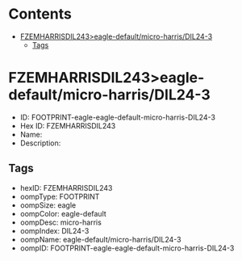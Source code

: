 



Contents
========

* [FZEMHARRISDIL243>eagle-default/micro-harris/DIL24-3](#fzemharrisdil243eagle-defaultmicro-harrisdil24-3)
	* [Tags](#tags)

# FZEMHARRISDIL243>eagle-default/micro-harris/DIL24-3

- ID: FOOTPRINT-eagle-eagle-default-micro-harris-DIL24-3
- Hex ID: FZEMHARRISDIL243
- Name: 
- Description: 

## Tags

- hexID: FZEMHARRISDIL243
- oompType: FOOTPRINT
- oompSize: eagle
- oompColor: eagle-default
- oompDesc: micro-harris
- oompIndex: DIL24-3
- oompName: eagle-default/micro-harris/DIL24-3
- oompID: FOOTPRINT-eagle-eagle-default-micro-harris-DIL24-3
